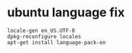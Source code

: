 # ubuntu language fix
```
locale-gen en_US.UTF-8
dpkg-reconfigure locales
apt-get install language-pack-en
```
